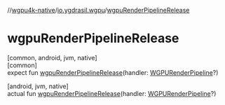 //[wgpu4k-native](../../index.md)/[io.ygdrasil.wgpu](index.md)/[wgpuRenderPipelineRelease](wgpu-render-pipeline-release.md)

# wgpuRenderPipelineRelease

[common, android, jvm, native]\
[common]\
expect fun [wgpuRenderPipelineRelease](wgpu-render-pipeline-release.md)(handler: [WGPURenderPipeline](-w-g-p-u-render-pipeline/index.md)?)

[android, jvm, native]\
actual fun [wgpuRenderPipelineRelease](wgpu-render-pipeline-release.md)(handler: [WGPURenderPipeline](-w-g-p-u-render-pipeline/index.md)?)